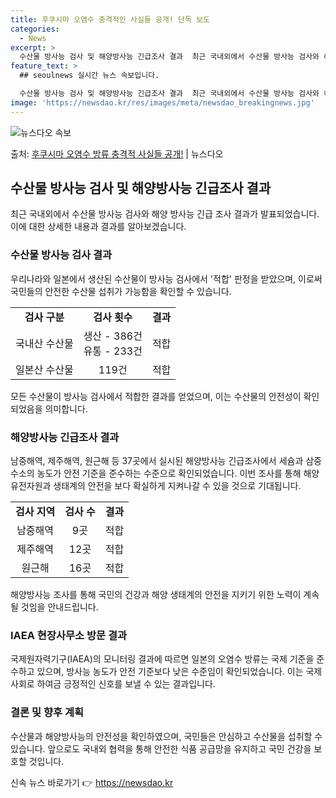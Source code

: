 ```yaml
---
title: 후쿠시마 오염수 충격적인 사실들 공개! 단독 보도
categories:
  - News
excerpt: >
  수산물 방사능 검사 및 해양방사능 긴급조사 결과  최근 국내외에서 수산물 방사능 검사와 해양 방사능 긴급 조…
feature_text: >
  ## seoulnews 실시간 뉴스 속보입니다.

  수산물 방사능 검사 및 해양방사능 긴급조사 결과  최근 국내외에서 수산물 방사능 검사와 해양 방사능 긴급 조…
image: 'https://newsdao.kr/res/images/meta/newsdao_breakingnews.jpg'
---
```


![뉴스다오 속보](https://newsdao.kr/res/images/meta/newsdao_breakingnews.jpg)

<p>출처: <a href="https://newsdao.kr/4330" rel="dofollow">후쿠시마 오염수 방류 충격적 사실들 공개!</a> | 뉴스다오</p>

<h2>수산물 방사능 검사 및 해양방사능 긴급조사 결과</h2>
<p data-ke-size="size16">최근 국내외에서 수산물 방사능 검사와 해양 방사능 긴급 조사 결과가 발표되었습니다. 이에 대한 상세한 내용과 결과를 알아보겠습니다.</p>

<h3>수산물 방사능 검사 결과</h3>
<p data-ke-size="size16">우리나라와 일본에서 생산된 수산물이 방사능 검사에서 '적합' 판정을 받았으며, 이로써 국민들의 안전한 수산물 섭취가 가능함을 확인할 수 있습니다.</p>
<table>
	<tr>
		<td style="text-align: center; height: 17px;"><b>검사 구분</b></td>
		<td style="text-align: center; height: 17px;"><b>검사 횟수</b></td>
		<td style="text-align: center; height: 17px;"><b>결과</b></td>
	</tr>
	<tr>
		<td style="text-align: center; height: 17px;">국내산 수산물</td>
		<td style="text-align: center; height: 17px;">생산 - 386건<br>유통 - 233건</td>
		<td style="text-align: center; height: 17px;">적합</td>
	</tr>
	<tr>
		<td style="text-align: center; height: 17px;">일본산 수산물</td>
		<td style="text-align: center; height: 17px;">119건</td>
		<td style="text-align: center; height: 17px;">적합</td>
	</tr>
</table>
<p data-ke-size="size16">모든 수산물이 방사능 검사에서 적합한 결과를 얻었으며, 이는 수산물의 안전성이 확인되었음을 의미합니다.</p>

<h3>해양방사능 긴급조사 결과</h3>
<p data-ke-size="size16">남중해역, 제주해역, 원근해 등 37곳에서 실시된 해양방사능 긴급조사에서 세슘과 삼중수소의 농도가 안전 기준을 준수하는 수준으로 확인되었습니다. 이번 조사를 통해 해양 유전자원과 생태계의 안전을 보다 확실하게 지켜나갈 수 있을 것으로 기대됩니다.</p>
<table>
	<tr>
		<td style="text-align: center; height: 17px;"><b>검사 지역</b></td>
		<td style="text-align: center; height: 17px;"><b>검사 수</b></td>
		<td style="text-align: center; height: 17px;"><b>결과</b></td>
	</tr>
	<tr>
		<td style="text-align: center; height: 17px;">남중해역</td>
		<td style="text-align: center; height: 17px;">9곳</td>
		<td style="text-align: center; height: 17px;">적합</td>
	</tr>
	<tr>
		<td style="text-align: center; height: 17px;">제주해역</td>
		<td style="text-align: center; height: 17px;">12곳</td>
		<td style="text-align: center; height: 17px;">적합</td>
	</tr>
	<tr>
		<td style="text-align: center; height: 17px;">원근해</td>
		<td style="text-align: center; height: 17px;">16곳</td>
		<td style="text-align: center; height: 17px;">적합</td>
	</tr>
</table>
<p data-ke-size="size16">해양방사능 조사를 통해 국민의 건강과 해양 생태계의 안전을 지키기 위한 노력이 계속될 것임을 안내드립니다.</p>

<h3>IAEA 현장사무소 방문 결과</h3>
<p data-ke-size="size16">국제원자력기구(IAEA)의 모니터링 결과에 따르면 일본의 오염수 방류는 국제 기준을 준수하고 있으며, 방사능 농도가 안전 기준보다 낮은 수준임이 확인되었습니다. 이는 국제사회로 하여금 긍정적인 신호를 보낼 수 있는 결과입니다.</p>

<h3>결론 및 향후 계획</h3>
<p data-ke-size="size16">수산물과 해양방사능의 안전성을 확인하였으며, 국민들은 안심하고 수산물을 섭취할 수 있습니다. 앞으로도 국내외 협력을 통해 안전한 식품 공급망을 유지하고 국민 건강을 보호할 것입니다.</p>
<p data-ke-size="size16"></p>
<p data-ke-size="size16"></p> 

신속 뉴스 바로가기 👉 <a href="https://newsdao.kr" rel="dofollow">https://newsdao.kr</a>



